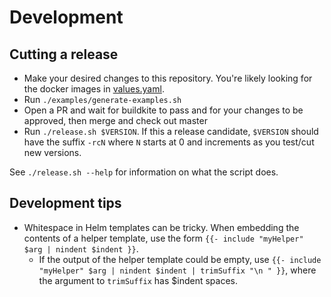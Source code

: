 # Development

## Cutting a release

* Make your desired changes to this repository. You're likely looking for the docker images in [values.yaml](./values.yaml).
* Run `./examples/generate-examples.sh`
* Open a PR and wait for buildkite to pass and for your changes to be approved, then merge and check out master
* Run `./release.sh $VERSION`. If this a release candidate, `$VERSION` should have the
  suffix `-rcN` where `N` starts at 0 and increments as you test/cut new versions.

See `./release.sh --help` for information on what the script does.

## Development tips

* Whitespace in Helm templates can be tricky. When embedding the contents of a helper template, use
  the form `{{- include "myHelper" $arg | nindent $indent }}`.
  * If the output of the helper template could be empty, use `{{- include "myHelper" $arg | nindent $indent | trimSuffix "\n " }}`, where the argument to `trimSuffix` has $indent spaces.
